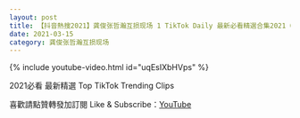 ```yaml
---
layout: post
title: 【抖音熱搜2021】龚俊张哲瀚互损现场 1 TikTok Daily 最新必看精選合集2021 03 15
date: 2021-03-15
category: 龚俊张哲瀚互损现场
---
```


{% include youtube-video.html id="uqEsIXbHVps" %}

2021必看 最新精選 Top TikTok Trending Clips

喜歡請點贊轉發加訂閱 Like & Subscribe：[YouTube](https://www.youtube.com/channel/UCAoR7VcanIPd04uEq_GIylA/videos)


